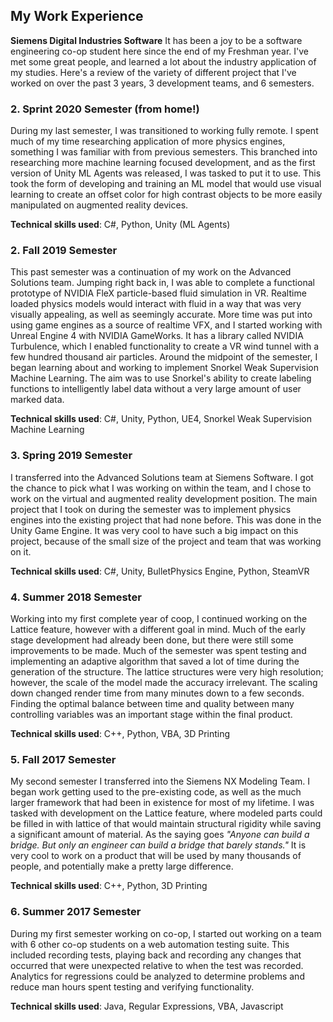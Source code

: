 ## My Work Experience

**Siemens Digital Industries Software** It has been a joy to be a software engineering co-op student here since the end of my Freshman year. I've met some great people, and learned a lot about the industry application of my studies. Here's a review of the variety of different project that I've worked on over the past 3 years, 3 development teams, and 6 semesters.


### 2. Sprint 2020 Semester (from home!)

During my last semester, I was transitioned to working fully remote. I spent much of my time researching application of more physics engines, something I was familiar with from previous semesters. This branched into researching more machine learning focused development, and as the first version of Unity ML Agents was released, I was tasked to put it to use. This took the form of developing and training an ML model that would use visual learning to create an offset color for high contrast objects to be more easily manipulated on augmented reality devices. 

**Technical skills used**: C#, Python, Unity (ML Agents)

### 2. Fall 2019 Semester

This past semester was a continuation of my work on the Advanced Solutions team. Jumping right back in, I was able to complete a functional prototype of NVIDIA FleX particle-based fluid simulation in VR. Realtime loaded physics models would interact with fluid in a way that was very visually appealing, as well as seemingly accurate. More time was put into using game engines as a source of realtime VFX, and I started working with Unreal Engine 4 with NVIDIA GameWorks. It has a library called NVIDIA Turbulence, which I enabled functionality to create a VR wind tunnel with a few hundred thousand air particles. Around the midpoint of the semester, I began learning about and working to implement Snorkel Weak Supervision Machine Learning. The aim was to use Snorkel's ability to create labeling functions to intelligently label data without a very large amount of user marked data. 

**Technical skills used**: C#, Unity, Python, UE4, Snorkel Weak Supervision Machine Learning

### 3. Spring 2019 Semester

I transferred into the Advanced Solutions team at Siemens Software. I got the chance to pick what I was working on within the team, and I chose to work on the virtual and augmented reality development position. The main project that I took on during the semester was to implement physics engines into the existing project that had none before. This was done in the Unity Game Engine. It was very cool to have such a big impact on this project, because of the small size of the project and team that was working on it. 

**Technical skills used**: C#, Unity, BulletPhysics Engine, Python, SteamVR

### 4. Summer 2018 Semester

Working into my first complete year of coop, I continued working on the Lattice feature, however with a different goal in mind. Much of the early stage development had already been done, but there were still some improvements to be made. Much of the semester was spent testing and implementing an adaptive algorithm that saved a lot of time during the generation of the structure. The lattice structures were very high resolution; however, the scale of the model made the accuracy irrelevant. The scaling down changed render time from many minutes down to a few seconds. Finding the optimal balance between time and quality between many controlling variables was an important stage within the final product. 

**Technical skills used**: C++, Python, VBA, 3D Printing

### 5. Fall 2017 Semester

My second semester I transferred into the Siemens NX Modeling Team. I began work getting used to the pre-existing code, as well as the much larger framework that had been in existence for most of my lifetime. I was tasked with development on the Lattice feature, where modeled parts could be filled in with lattice of that would maintain structural rigidity while saving a significant amount of material. As the saying goes *"Anyone can build a bridge. But only an engineer can build a bridge that barely stands."* It is very cool to work on a product that will be used by many thousands of people, and potentially make a pretty large difference. 

**Technical skills used**: C++, Python, 3D Printing

### 6. Summer 2017 Semester

During my first semester working on co-op, I started out working on a team with 6 other co-op students on a web automation testing suite. This included recording tests, playing back and recording any changes that occurred that were unexpected relative to when the test was recorded. Analytics for regressions could be analyzed to determine problems and reduce man hours spent testing and verifying functionality.

**Technical skills used**: Java, Regular Expressions, VBA, Javascript